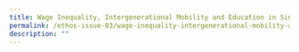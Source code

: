 ```yaml
---
title: Wage Inequality, Intergenerational Mobility and Education in Singapore
permalink: /ethos-issue-03/wage-inequality-intergenerational-mobility-and-education-in-singapore/
description: ""
---
```

